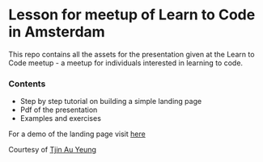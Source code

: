# Lesson for meetup of Learn to Code in Amsterdam

This repo contains all the assets for the presentation given at the Learn to Code meetup - a meetup for individuals interested in learning to code.

### Contents

- Step by step tutorial on building a simple landing page
- Pdf of the presentation
- Examples and exercises

For a demo of the landing page visit [here](http://www.tjinauyeung.nl/bananas/)

Courtesy of [Tjin Au Yeung](https://github.com/tjinauyeung/shesharp_lesson)
